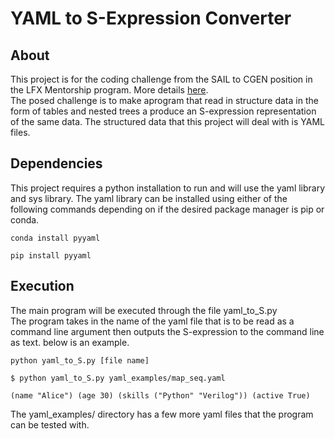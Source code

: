 # YAML to S-Expression Converter

## About
This project is for the coding challenge from the SAIL to CGEN position in the LFX Mentorship program. More details [here](https://riscv.org/job/sail-to-cgen-risc-v-mentorship/). <br>
The posed challenge is to make aprogram that read in structure data in the form of tables and nested trees a produce an S-expression representation of the same data. The structured data that this project will deal with is YAML files.

## Dependencies
This project requires a python installation to run and will use the yaml library and sys library. The yaml library can be installed using either of the following commands depending on if the desired package manager is pip or conda.
```
conda install pyyaml
```
```
pip install pyyaml
```

## Execution
The main program will be executed through the file yaml_to_S.py <br>
The program takes in the name of the yaml file that is to be read as a command line argument then outputs the S-expression to the command line as text. below is an example.
```
python yaml_to_S.py [file name]
```
```
$ python yaml_to_S.py yaml_examples/map_seq.yaml

(name "Alice") (age 30) (skills ("Python" "Verilog")) (active True)
```
The yaml_examples/ directory has a few more yaml files that the program can be tested with.